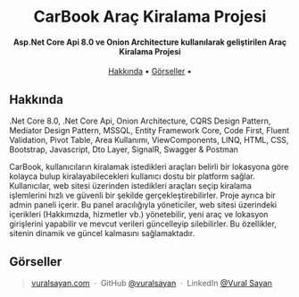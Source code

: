 
<h1 align="center">
  <br>
  CarBook Araç Kiralama Projesi
  <br>
</h1>

<h4 align="center">Asp.Net Core Api 8.0 ve Onion Architecture kullanılarak geliştirilen Araç Kiralama Projesi</h4>

<p align="center">
  <a href="#hakkında">Hakkında</a> •
  <a href="#görseller">Görseller</a> •
</p>


## Hakkında
.Net Core 8.0, .Net Core Api, Onion Architecture, CQRS Design Pattern, Mediator Design Pattern, MSSQL, Entity Framework Core, Code First, Fluent Validation, Pivot Table, Area Kullanımı, ViewComponents, LINQ, HTML, CSS, Bootstrap, Javascript, Dto Layer, SignalR, Swagger & Postman

CarBook, kullanıcıların kiralamak istedikleri araçları belirli bir lokasyona göre kolayca bulup kiralayabilecekleri kullanıcı dostu bir platform sağlar. Kullanıcılar, web sitesi üzerinden istedikleri araçları seçip kiralama işlemlerini hızlı ve güvenli bir şekilde gerçekleştirebilirler. Proje ayrıca bir admin paneli içerir. Bu panel aracılığıyla yöneticiler, web sitesi üzerindeki içerikleri (Hakkımızda, hizmetler vb.) yönetebilir, yeni araç ve lokasyon girişlerini yapabilir ve mevcut verileri güncelleyip silebilirler. Bu özellikler, sitenin dinamik ve güncel kalmasını sağlamaktadır.

## Görseller


> [vuralsayan.com](https://www.vuralsayan.com) &nbsp;&middot;&nbsp;
> GitHub [@vuralsayan](https://github.com/vuralsayan) &nbsp;&middot;&nbsp;
> LinkedIn [@Vural Sayan](https://www.linkedin.com/in/vural-sayan-79326a171/)
